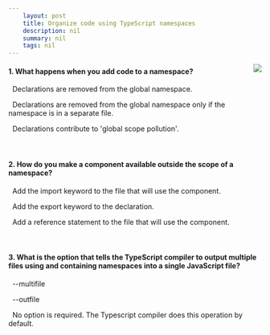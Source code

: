 ```yaml
---
    layout: post
    title: Organize code using TypeScript namespaces 
    description: nil
    summary: nil
    tags: nil
---
```



 <a target="_blank" href="https://docs.microsoft.com/en-us/learn/modules/typescript-namespaces-organize-code/7-knowledge-check/"><i class="fas fa-external-link-alt"></i> </a>
 <img align="right" src="https://docs.microsoft.com/en-us/learn/achievements/typescript/typescript-namespaces-organize-code.svg">
####  1. What happens when you add code to a namespace?


<i class='fas fa-check-square' style='color: Dodgerblue;'></i> &nbsp;&nbsp;Declarations are removed from the global namespace.

<i class='far fa-square'></i> &nbsp;&nbsp;Declarations are removed from the global namespace only if the namespace is in a separate file.

<i class='far fa-square'></i> &nbsp;&nbsp;Declarations contribute to 'global scope pollution'.
<br />
<br />
<br />

####  2. How do you make a component available outside the scope of a namespace?


<i class='far fa-square'></i> &nbsp;&nbsp;Add the import keyword to the file that will use the component.

<i class='fas fa-check-square' style='color: Dodgerblue;'></i> &nbsp;&nbsp;Add the export keyword to the declaration.

<i class='far fa-square'></i> &nbsp;&nbsp;Add a reference statement to the file that will use the component.
<br />
<br />
<br />

####  3. What is the option that tells the TypeScript compiler to output multiple files using and containing namespaces into a single JavaScript file?


<i class='far fa-square'></i> &nbsp;&nbsp;--multifile

<i class='fas fa-check-square' style='color: Dodgerblue;'></i> &nbsp;&nbsp;--outfile

<i class='far fa-square'></i> &nbsp;&nbsp;No option is required. The Typescript compiler does this operation by default.
<br />
<br />
<br />
